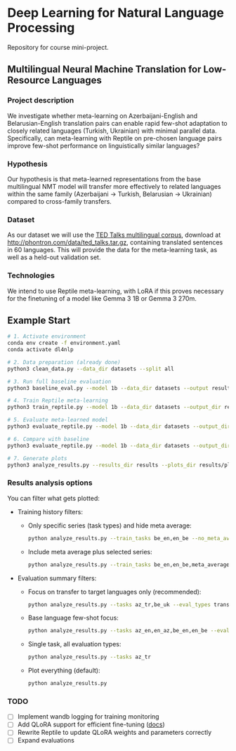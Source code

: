 # Deep Learning for Natural Language Processing

Repository for course mini-project.

## Multilingual Neural Machine Translation for Low-Resource Languages

### Project description

We investigate whether meta-learning on Azerbaijani-English and Belarusian-English translation pairs can enable rapid few-shot adaptation to closely related languages (Turkish, Ukrainian) with minimal parallel data. Specifically, can meta-learning with Reptile on pre-chosen language pairs improve few-shot performance on linguistically similar languages?

### Hypothesis

Our hypothesis is that meta-learned representations from the base multilingual NMT model will transfer more effectively to related languages within the same family (Azerbaijani $\to$ Turkish, Belarusian $\to$ Ukrainian) compared to cross-family transfers.

### Dataset

As our dataset we will use the [TED Talks multilingual corpus](http://aclweb.org/anthology/N18-2084), download at <http://phontron.com/data/ted_talks.tar.gz>, containing translated sentences in 60 languages. This will provide the data for the meta-learning task, as well as a held-out validation set.

### Technologies

We intend to use Reptile meta-learning, with LoRA if this proves necessary for the finetuning of a model like Gemma 3 1B or Gemma 3 270m.

## Example Start

```bash
# 1. Activate environment
conda env create -f environment.yaml
conda activate dl4nlp

# 2. Data preparation (already done)
python3 clean_data.py --data_dir datasets --split all

# 3. Run full baseline evaluation
python3 baseline_eval.py --model 1b --data_dir datasets --output results/baseline_1b.json --max_examples 100

# 4. Train Reptile meta-learning
python3 train_reptile.py --model 1b --data_dir datasets --output_dir results/reptile_1b --meta_steps 50 --inner_steps 5

# 5. Evaluate meta-learned model
python3 evaluate_reptile.py --model 1b --data_dir datasets --output_dir results/eval_1b --support_size 5

# 6. Compare with baseline
python3 evaluate_reptile.py --model 1b --data_dir datasets --output_dir results/comparison_1b --baseline_file results/baseline_1b.json

# 7. Generate plots
python3 analyze_results.py --results_dir results --plots_dir results/plots
```

### Results analysis options

You can filter what gets plotted:

- Training history filters:
  - Only specific series (task types) and hide meta average:

    ```bash
    python analyze_results.py --train_tasks be_en,en_be --no_meta_average
    ```

  - Include meta average plus selected series:

    ```bash
    python analyze_results.py --train_tasks be_en,en_be,meta_average
    ```

- Evaluation summary filters:
  - Focus on transfer to target languages only (recommended):

    ```bash
    python analyze_results.py --tasks az_tr,be_uk --eval_types transfer_1,transfer_5
    ```

  - Base language few-shot focus:

    ```bash
    python analyze_results.py --tasks az_en,en_az,be_en,en_be --eval_types zero_shot,few_shot_1,few_shot_5
    ```

  - Single task, all evaluation types:

    ```bash
    python analyze_results.py --tasks az_tr
    ```

  - Plot everything (default):

    ```bash
    python analyze_results.py
    ```

### TODO

- [ ] Implement wandb logging for training monitoring
- [ ] Add QLoRA support for efficient fine-tuning ([docs](https://ai.google.dev/gemma/docs/core/huggingface_text_finetune_qlora))
- [ ] Rewrite Reptile to update QLoRA weights and parameters correctly
- [ ] Expand evaluations
